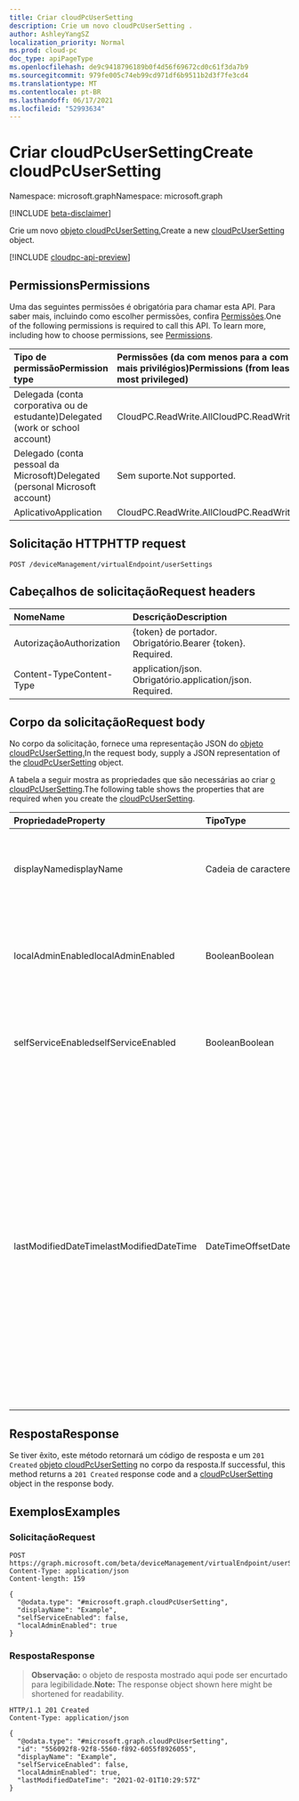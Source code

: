 ```yaml
---
title: Criar cloudPcUserSetting
description: Crie um novo cloudPcUserSetting .
author: AshleyYangSZ
localization_priority: Normal
ms.prod: cloud-pc
doc_type: apiPageType
ms.openlocfilehash: de9c9418796189b0f4d56f69672cd0c61f3da7b9
ms.sourcegitcommit: 979fe005c74eb99cd971df6b9511b2d3f7fe3cd4
ms.translationtype: MT
ms.contentlocale: pt-BR
ms.lasthandoff: 06/17/2021
ms.locfileid: "52993634"
---
```

# <a name="create-cloudpcusersetting"></a><span data-ttu-id="227ee-103">Criar cloudPcUserSetting</span><span class="sxs-lookup"><span data-stu-id="227ee-103">Create cloudPcUserSetting</span></span>

<span data-ttu-id="227ee-104">Namespace: microsoft.graph</span><span class="sxs-lookup"><span data-stu-id="227ee-104">Namespace: microsoft.graph</span></span>

[!INCLUDE [beta-disclaimer](../../includes/beta-disclaimer.md)]

<span data-ttu-id="227ee-105">Crie um novo [objeto cloudPcUserSetting.](../resources/cloudpcusersetting.md)</span><span class="sxs-lookup"><span data-stu-id="227ee-105">Create a new [cloudPcUserSetting](../resources/cloudpcusersetting.md) object.</span></span>

[!INCLUDE [cloudpc-api-preview](../../includes/cloudpc-api-preview.md)]

## <a name="permissions"></a><span data-ttu-id="227ee-106">Permissions</span><span class="sxs-lookup"><span data-stu-id="227ee-106">Permissions</span></span>

<span data-ttu-id="227ee-p101">Uma das seguintes permissões é obrigatória para chamar esta API. Para saber mais, incluindo como escolher permissões, confira [Permissões](/graph/permissions-reference).</span><span class="sxs-lookup"><span data-stu-id="227ee-p101">One of the following permissions is required to call this API. To learn more, including how to choose permissions, see [Permissions](/graph/permissions-reference).</span></span>

|<span data-ttu-id="227ee-109">Tipo de permissão</span><span class="sxs-lookup"><span data-stu-id="227ee-109">Permission type</span></span>|<span data-ttu-id="227ee-110">Permissões (da com menos para a com mais privilégios)</span><span class="sxs-lookup"><span data-stu-id="227ee-110">Permissions (from least to most privileged)</span></span>|
|:---|:---|
|<span data-ttu-id="227ee-111">Delegada (conta corporativa ou de estudante)</span><span class="sxs-lookup"><span data-stu-id="227ee-111">Delegated (work or school account)</span></span>|<span data-ttu-id="227ee-112">CloudPC.ReadWrite.All</span><span class="sxs-lookup"><span data-stu-id="227ee-112">CloudPC.ReadWrite.All</span></span>|
|<span data-ttu-id="227ee-113">Delegado (conta pessoal da Microsoft)</span><span class="sxs-lookup"><span data-stu-id="227ee-113">Delegated (personal Microsoft account)</span></span>|<span data-ttu-id="227ee-114">Sem suporte.</span><span class="sxs-lookup"><span data-stu-id="227ee-114">Not supported.</span></span>|
|<span data-ttu-id="227ee-115">Aplicativo</span><span class="sxs-lookup"><span data-stu-id="227ee-115">Application</span></span>|<span data-ttu-id="227ee-116">CloudPC.ReadWrite.All</span><span class="sxs-lookup"><span data-stu-id="227ee-116">CloudPC.ReadWrite.All</span></span>|

## <a name="http-request"></a><span data-ttu-id="227ee-117">Solicitação HTTP</span><span class="sxs-lookup"><span data-stu-id="227ee-117">HTTP request</span></span>

<!-- {
  "blockType": "ignored"
}
-->

``` http
POST /deviceManagement/virtualEndpoint/userSettings
```

## <a name="request-headers"></a><span data-ttu-id="227ee-118">Cabeçalhos de solicitação</span><span class="sxs-lookup"><span data-stu-id="227ee-118">Request headers</span></span>

| <span data-ttu-id="227ee-119">Nome</span><span class="sxs-lookup"><span data-stu-id="227ee-119">Name</span></span>          | <span data-ttu-id="227ee-120">Descrição</span><span class="sxs-lookup"><span data-stu-id="227ee-120">Description</span></span>                |
| :------------ | :------------------------  |
| <span data-ttu-id="227ee-121">Autorização</span><span class="sxs-lookup"><span data-stu-id="227ee-121">Authorization</span></span> | <span data-ttu-id="227ee-p102">{token} de portador. Obrigatório.</span><span class="sxs-lookup"><span data-stu-id="227ee-p102">Bearer {token}. Required.</span></span>  |
| <span data-ttu-id="227ee-124">Content-Type</span><span class="sxs-lookup"><span data-stu-id="227ee-124">Content-Type</span></span>  | <span data-ttu-id="227ee-p103">application/json. Obrigatório.</span><span class="sxs-lookup"><span data-stu-id="227ee-p103">application/json. Required.</span></span>|

## <a name="request-body"></a><span data-ttu-id="227ee-127">Corpo da solicitação</span><span class="sxs-lookup"><span data-stu-id="227ee-127">Request body</span></span>

<span data-ttu-id="227ee-128">No corpo da solicitação, fornece uma representação JSON do [objeto cloudPcUserSetting.](../resources/cloudpcusersetting.md)</span><span class="sxs-lookup"><span data-stu-id="227ee-128">In the request body, supply a JSON representation of the [cloudPcUserSetting](../resources/cloudpcusersetting.md) object.</span></span>

<span data-ttu-id="227ee-129">A tabela a seguir mostra as propriedades que são necessárias ao criar [o cloudPcUserSetting](../resources/cloudpcusersetting.md).</span><span class="sxs-lookup"><span data-stu-id="227ee-129">The following table shows the properties that are required when you create the [cloudPcUserSetting](../resources/cloudpcusersetting.md).</span></span>

|<span data-ttu-id="227ee-130">Propriedade</span><span class="sxs-lookup"><span data-stu-id="227ee-130">Property</span></span>|<span data-ttu-id="227ee-131">Tipo</span><span class="sxs-lookup"><span data-stu-id="227ee-131">Type</span></span>|<span data-ttu-id="227ee-132">Descrição</span><span class="sxs-lookup"><span data-stu-id="227ee-132">Description</span></span>|
|:---|:---|:---|
|<span data-ttu-id="227ee-133">displayName</span><span class="sxs-lookup"><span data-stu-id="227ee-133">displayName</span></span>|<span data-ttu-id="227ee-134">Cadeia de caracteres</span><span class="sxs-lookup"><span data-stu-id="227ee-134">String</span></span>|<span data-ttu-id="227ee-135">O nome da configuração como ele aparece na interface do usuário.</span><span class="sxs-lookup"><span data-stu-id="227ee-135">The setting name as it appears in the UI.</span></span> |
|<span data-ttu-id="227ee-136">localAdminEnabled</span><span class="sxs-lookup"><span data-stu-id="227ee-136">localAdminEnabled</span></span>|<span data-ttu-id="227ee-137">Boolean</span><span class="sxs-lookup"><span data-stu-id="227ee-137">Boolean</span></span>|<span data-ttu-id="227ee-138">Para ativar a opção de administrador local, altere essa configuração para `True` . </span><span class="sxs-lookup"><span data-stu-id="227ee-138">To turn on the local admin option, change this setting to `True`. </span></span> |
|<span data-ttu-id="227ee-139">selfServiceEnabled</span><span class="sxs-lookup"><span data-stu-id="227ee-139">selfServiceEnabled</span></span>|<span data-ttu-id="227ee-140">Boolean</span><span class="sxs-lookup"><span data-stu-id="227ee-140">Boolean</span></span>|<span data-ttu-id="227ee-141">Para ativar a opção self service, altere essa configuração para `True` . </span><span class="sxs-lookup"><span data-stu-id="227ee-141">To turn on the self service option, change this setting to `True`. </span></span>|
|<span data-ttu-id="227ee-142">lastModifiedDateTime</span><span class="sxs-lookup"><span data-stu-id="227ee-142">lastModifiedDateTime</span></span>|<span data-ttu-id="227ee-143">DateTimeOffset</span><span class="sxs-lookup"><span data-stu-id="227ee-143">DateTimeOffset</span></span>|<span data-ttu-id="227ee-144">A última data e hora em que a configuração foi modificada.</span><span class="sxs-lookup"><span data-stu-id="227ee-144">The last date and time the setting was modified.</span></span> <span data-ttu-id="227ee-145">O tipo Timestamp representa as informações de data e hora usando o formato ISO 8601 e está sempre em horário UTC.</span><span class="sxs-lookup"><span data-stu-id="227ee-145">The Timestamp type represents the date and time information using ISO 8601 format and is always in UTC time.</span></span> <span data-ttu-id="227ee-146">Por exemplo, meia-noite UTC em 1º de janeiro de 2014 tem esta aparência: '2014-01-01T00:00:00Z'.</span><span class="sxs-lookup"><span data-stu-id="227ee-146">For example, midnight UTC on Jan 1, 2014 looks like this: '2014-01-01T00:00:00Z'.</span></span> |

## <a name="response"></a><span data-ttu-id="227ee-147">Resposta</span><span class="sxs-lookup"><span data-stu-id="227ee-147">Response</span></span>

<span data-ttu-id="227ee-148">Se tiver êxito, este método retornará um código de resposta e um `201 Created` [objeto cloudPcUserSetting](../resources/cloudpcusersetting.md) no corpo da resposta.</span><span class="sxs-lookup"><span data-stu-id="227ee-148">If successful, this method returns a `201 Created` response code and a [cloudPcUserSetting](../resources/cloudpcusersetting.md) object in the response body.</span></span>

## <a name="examples"></a><span data-ttu-id="227ee-149">Exemplos</span><span class="sxs-lookup"><span data-stu-id="227ee-149">Examples</span></span>

### <a name="request"></a><span data-ttu-id="227ee-150">Solicitação</span><span class="sxs-lookup"><span data-stu-id="227ee-150">Request</span></span>
<!-- {
  "blockType": "request",
  "name": "create_cloudpcusersetting_from_"
}
-->
``` http
POST https://graph.microsoft.com/beta/deviceManagement/virtualEndpoint/userSettings
Content-Type: application/json
Content-length: 159

{
  "@odata.type": "#microsoft.graph.cloudPcUserSetting",
  "displayName": "Example",
  "selfServiceEnabled": false,
  "localAdminEnabled": true
}
```


### <a name="response"></a><span data-ttu-id="227ee-151">Resposta</span><span class="sxs-lookup"><span data-stu-id="227ee-151">Response</span></span>
><span data-ttu-id="227ee-152">**Observação:** o objeto de resposta mostrado aqui pode ser encurtado para legibilidade.</span><span class="sxs-lookup"><span data-stu-id="227ee-152">**Note:** The response object shown here might be shortened for readability.</span></span>
<!-- {
  "blockType": "response",
  "truncated": true,
  "@odata.type": "microsoft.graph.cloudPcUserSetting"
}
-->
``` http
HTTP/1.1 201 Created
Content-Type: application/json

{
  "@odata.type": "#microsoft.graph.cloudPcUserSetting",
  "id": "556092f8-92f8-5560-f892-6055f8926055",
  "displayName": "Example",
  "selfServiceEnabled": false,
  "localAdminEnabled": true,
  "lastModifiedDateTime": "2021-02-01T10:29:57Z"  
}
```

